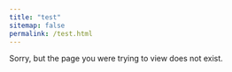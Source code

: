 ```yaml
---
title: "test"
sitemap: false
permalink: /test.html
---
```


Sorry, but the page you were trying to view does not exist.

